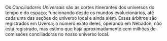 ﻿Os *Conciliadores Universais* são as cortes itinerantes dos universos do tempo e do espaço; funcionando desde os mundos evolucionários, até cada uma das seções do universo local e ainda além. Esses árbitros são registrados em Uversa; o número exato deles, operando em Nébadon, não está registrado, mas estimo que haja aproximadamente cem milhões de comissões conciliadoras no nosso universo local.